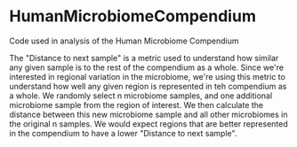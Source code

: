 # HumanMicrobiomeCompendium
Code used in analysis of the Human Microbiome Compendium

The "Distance to next sample" is a metric used to understand how similar any given sample is to the rest of the compendium as a whole.
Since we're interested in regional variation in the microbiome, we're using this metric to understand how well any given region is 
represented in teh compendium as a whole. We randomly select n microbiome samples, and one additional microbiome sample from the region
of interest. We then calculate the distance between this new microbiome sample and all other microbiomes in the original n samples. 
We would expect regions that are better represented in the compendium to have a lower "Distance to next sample".
